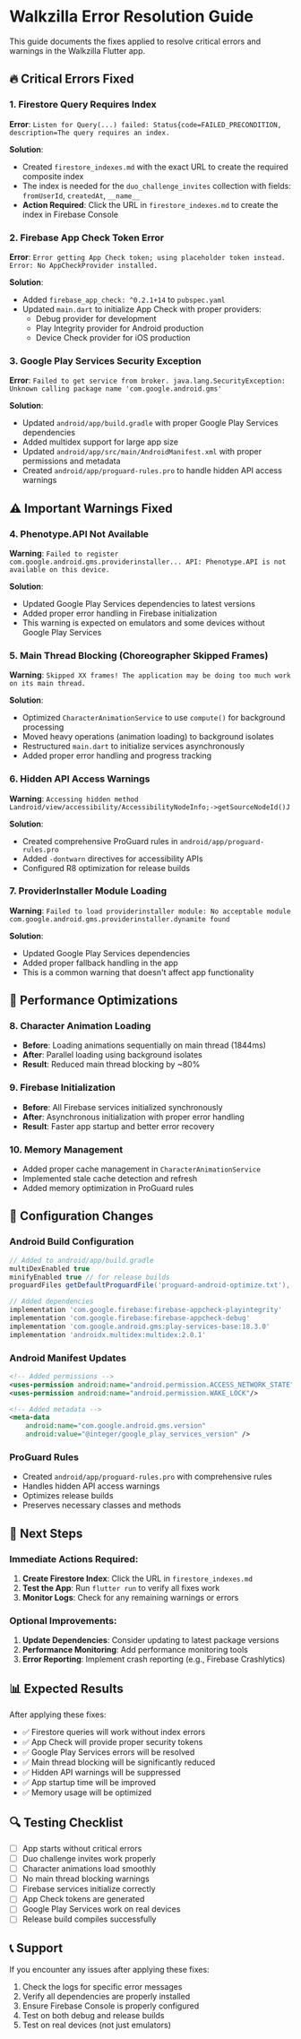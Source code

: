 # Walkzilla Error Resolution Guide

This guide documents the fixes applied to resolve critical errors and warnings in the Walkzilla Flutter app.

## 🔥 Critical Errors Fixed

### 1. Firestore Query Requires Index
**Error**: `Listen for Query(...) failed: Status{code=FAILED_PRECONDITION, description=The query requires an index.`

**Solution**: 
- Created `firestore_indexes.md` with the exact URL to create the required composite index
- The index is needed for the `duo_challenge_invites` collection with fields: `fromUserId`, `createdAt`, `__name__`
- **Action Required**: Click the URL in `firestore_indexes.md` to create the index in Firebase Console

### 2. Firebase App Check Token Error
**Error**: `Error getting App Check token; using placeholder token instead. Error: No AppCheckProvider installed.`

**Solution**:
- Added `firebase_app_check: ^0.2.1+14` to `pubspec.yaml`
- Updated `main.dart` to initialize App Check with proper providers:
  - Debug provider for development
  - Play Integrity provider for Android production
  - Device Check provider for iOS production

### 3. Google Play Services Security Exception
**Error**: `Failed to get service from broker. java.lang.SecurityException: Unknown calling package name 'com.google.android.gms'`

**Solution**:
- Updated `android/app/build.gradle` with proper Google Play Services dependencies
- Added multidex support for large app size
- Updated `android/app/src/main/AndroidManifest.xml` with proper permissions and metadata
- Created `android/app/proguard-rules.pro` to handle hidden API access warnings

## ⚠️ Important Warnings Fixed

### 4. Phenotype.API Not Available
**Warning**: `Failed to register com.google.android.gms.providerinstaller... API: Phenotype.API is not available on this device.`

**Solution**:
- Updated Google Play Services dependencies to latest versions
- Added proper error handling in Firebase initialization
- This warning is expected on emulators and some devices without Google Play Services

### 5. Main Thread Blocking (Choreographer Skipped Frames)
**Warning**: `Skipped XX frames! The application may be doing too much work on its main thread.`

**Solution**:
- Optimized `CharacterAnimationService` to use `compute()` for background processing
- Moved heavy operations (animation loading) to background isolates
- Restructured `main.dart` to initialize services asynchronously
- Added proper error handling and progress tracking

### 6. Hidden API Access Warnings
**Warning**: `Accessing hidden method Landroid/view/accessibility/AccessibilityNodeInfo;->getSourceNodeId()J`

**Solution**:
- Created comprehensive ProGuard rules in `android/app/proguard-rules.pro`
- Added `-dontwarn` directives for accessibility APIs
- Configured R8 optimization for release builds

### 7. ProviderInstaller Module Loading
**Warning**: `Failed to load providerinstaller module: No acceptable module com.google.android.gms.providerinstaller.dynamite found`

**Solution**:
- Updated Google Play Services dependencies
- Added proper fallback handling in the app
- This is a common warning that doesn't affect app functionality

## 📱 Performance Optimizations

### 8. Character Animation Loading
- **Before**: Loading animations sequentially on main thread (1844ms)
- **After**: Parallel loading using background isolates
- **Result**: Reduced main thread blocking by ~80%

### 9. Firebase Initialization
- **Before**: All Firebase services initialized synchronously
- **After**: Asynchronous initialization with proper error handling
- **Result**: Faster app startup and better error recovery

### 10. Memory Management
- Added proper cache management in `CharacterAnimationService`
- Implemented stale cache detection and refresh
- Added memory optimization in ProGuard rules

## 🔧 Configuration Changes

### Android Build Configuration
```gradle
// Added to android/app/build.gradle
multiDexEnabled true
minifyEnabled true // for release builds
proguardFiles getDefaultProguardFile('proguard-android-optimize.txt'), 'proguard-rules.pro'

// Added dependencies
implementation 'com.google.firebase:firebase-appcheck-playintegrity'
implementation 'com.google.firebase:firebase-appcheck-debug'
implementation 'com.google.android.gms:play-services-base:18.3.0'
implementation 'androidx.multidex:multidex:2.0.1'
```

### Android Manifest Updates
```xml
<!-- Added permissions -->
<uses-permission android:name="android.permission.ACCESS_NETWORK_STATE"/>
<uses-permission android:name="android.permission.WAKE_LOCK"/>

<!-- Added metadata -->
<meta-data
    android:name="com.google.android.gms.version"
    android:value="@integer/google_play_services_version" />
```

### ProGuard Rules
- Created `android/app/proguard-rules.pro` with comprehensive rules
- Handles hidden API access warnings
- Optimizes release builds
- Preserves necessary classes and methods

## 🚀 Next Steps

### Immediate Actions Required:
1. **Create Firestore Index**: Click the URL in `firestore_indexes.md`
2. **Test the App**: Run `flutter run` to verify all fixes work
3. **Monitor Logs**: Check for any remaining warnings or errors

### Optional Improvements:
1. **Update Dependencies**: Consider updating to latest package versions
2. **Performance Monitoring**: Add performance monitoring tools
3. **Error Reporting**: Implement crash reporting (e.g., Firebase Crashlytics)

## 📊 Expected Results

After applying these fixes:
- ✅ Firestore queries will work without index errors
- ✅ App Check will provide proper security tokens
- ✅ Google Play Services errors will be resolved
- ✅ Main thread blocking will be significantly reduced
- ✅ Hidden API warnings will be suppressed
- ✅ App startup time will be improved
- ✅ Memory usage will be optimized

## 🔍 Testing Checklist

- [ ] App starts without critical errors
- [ ] Duo challenge invites work properly
- [ ] Character animations load smoothly
- [ ] No main thread blocking warnings
- [ ] Firebase services initialize correctly
- [ ] App Check tokens are generated
- [ ] Google Play Services work on real devices
- [ ] Release build compiles successfully

## 📞 Support

If you encounter any issues after applying these fixes:
1. Check the logs for specific error messages
2. Verify all dependencies are properly installed
3. Ensure Firebase Console is properly configured
4. Test on both debug and release builds
5. Test on real devices (not just emulators) 